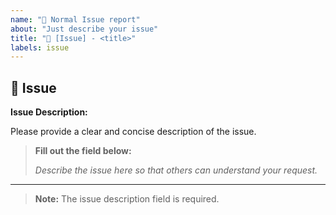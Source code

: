```yaml
---
name: "🦆 Normal Issue report"
about: "Just describe your issue"
title: "🦆 [Issue] - <title>"
labels: issue
---
```


## 🦆 Issue
  
  **Issue Description:**
  
  Please provide a clear and concise description of the issue.
  
  > **Fill out the field below:**
  >
  > _Describe the issue here so that others can understand your request._

---
  
  > **Note:** The issue description field is required.

